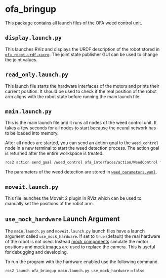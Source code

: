 # ofa_bringup

This package contains all launch files of the OFA weed control unit.

## `display.launch.py`
This launches RViz and displays the URDF description of the robot stored in [`ofa_robot.urdf.xacro`](../ofa_moveit_config/config/ofa_robot.urdf.xacro). The joint state publisher GUI can be used to change the joint values.

## `read_only.launch.py`
This launch file starts the hardware interfaces of the motors and prints their current position. It should be used to check if the real position of the robot arm aligns with the robot state before running the main launch file.

## `main.launch.py`
This is the main launch file and it runs all nodes of the weed control unit. It takes a few seconds for all nodes to start because the neural network has to be loaded into memory.

After all nodes are started, you can send an action goal to the `weed_control` node in a new terminal to start the weed detection process. The action goal is returned after the entire workspace is treated.

```bash
ros2 action send_goal /weed_control ofa_interfaces/action/WeedControl "{}" --feedback
```

The parameters of the weed detection are stored in [`weed_parameters.yaml`](config/weed_parameters.yaml).

## `moveit.launch.py`
This file launches the MoveIt 2 plugin in RViz which can be used to manually set the positions of the robot arm.

## `use_mock_hardware` Launch Argument
The `main.launch.py` and `moveit.launch.py` launch files have a launch argument called `use_mock_hardware`. If set to `true` (default) the real hardware of the robot is not used. Instead [mock components](https://control.ros.org/rolling/doc/ros2_control/hardware_interface/doc/mock_components_userdoc.html) simulate the motor positions and [mock images](../ofa_main/images/) are used to replace the camera. This is useful for debugging and developing.

To run the program with the hardware enabled use the following command.
```bash
ros2 launch ofa_bringup main.launch.py use_mock_hardware:=false
```